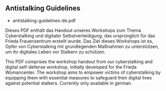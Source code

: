 ## Antistalking Guidelines
- antistalking-guidelines-de.pdf

Dieses PDF enthält das Handout unseres Workshops zum Thema Cyberstalking und digitaler Selbstverteidigung, das ursprünglich für das Frieda Frauenzentrum erstellt wurde.
Das Ziel dieses Workshops ist es, Opfer von Cyberstalking mit grundlegenden Maßnahmen zu unterstützen, um ihr digitales Leben vor Stalkern zu schützen.

This PDF comprises the workshop handout from our cyberstalking and digital self-defense workshop, initially developed for the Frieda Womancenter.
The workshop aims to empower victims of cyberstalking by equipping them with essential measures to safeguard their digital lives against potential stalkers.
Currently only available in german.
